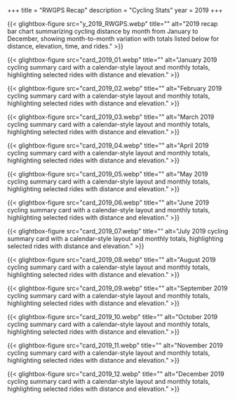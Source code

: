 +++
title = "RWGPS Recap"
description = "Cycling Stats"
year = 2019
+++


<div class="gallery-grid">
  
  {{< glightbox-figure src="y_2019_RWGPS.webp" title="" alt="2019 recap bar chart summarizing cycling distance by month from January to December, showing month-to-month variation with totals listed below for distance, elevation, time, and rides." >}}
  
  {{< glightbox-figure src="card_2019_01.webp" title="" alt="January 2019 cycling summary card with a calendar-style layout and monthly totals, highlighting selected rides with distance and elevation." >}}
  
  {{< glightbox-figure src="card_2019_02.webp" title="" alt="February 2019 cycling summary card with a calendar-style layout and monthly totals, highlighting selected rides with distance and elevation." >}}
  
  {{< glightbox-figure src="card_2019_03.webp" title="" alt="March 2019 cycling summary card with a calendar-style layout and monthly totals, highlighting selected rides with distance and elevation." >}}
  
  {{< glightbox-figure src="card_2019_04.webp" title="" alt="April 2019 cycling summary card with a calendar-style layout and monthly totals, highlighting selected rides with distance and elevation." >}}
  
  {{< glightbox-figure src="card_2019_05.webp" title="" alt="May 2019 cycling summary card with a calendar-style layout and monthly totals, highlighting selected rides with distance and elevation." >}}
  
  {{< glightbox-figure src="card_2019_06.webp" title="" alt="June 2019 cycling summary card with a calendar-style layout and monthly totals, highlighting selected rides with distance and elevation." >}}
  
  {{< glightbox-figure src="card_2019_07.webp" title="" alt="July 2019 cycling summary card with a calendar-style layout and monthly totals, highlighting selected rides with distance and elevation." >}}
  
  {{< glightbox-figure src="card_2019_08.webp" title="" alt="August 2019 cycling summary card with a calendar-style layout and monthly totals, highlighting selected rides with distance and elevation." >}}
  
  {{< glightbox-figure src="card_2019_09.webp" title="" alt="September 2019 cycling summary card with a calendar-style layout and monthly totals, highlighting selected rides with distance and elevation." >}}
  
  {{< glightbox-figure src="card_2019_10.webp" title="" alt="October 2019 cycling summary card with a calendar-style layout and monthly totals, highlighting selected rides with distance and elevation." >}}
  
  {{< glightbox-figure src="card_2019_11.webp" title="" alt="November 2019 cycling summary card with a calendar-style layout and monthly totals, highlighting selected rides with distance and elevation." >}}
  
  {{< glightbox-figure src="card_2019_12.webp" title="" alt="December 2019 cycling summary card with a calendar-style layout and monthly totals, highlighting selected rides with distance and elevation." >}}
  
</div>
